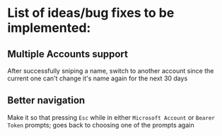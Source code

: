 # List of ideas/bug fixes to be implemented:
## Multiple Accounts support
After successfully sniping a name, switch to another account since the current one can't change it's name again for the next 30 days
## Better navigation
Make it so that pressing `Esc` while in either `Microsoft Account` or `Bearer Token` prompts; goes back to choosing one of the prompts again
